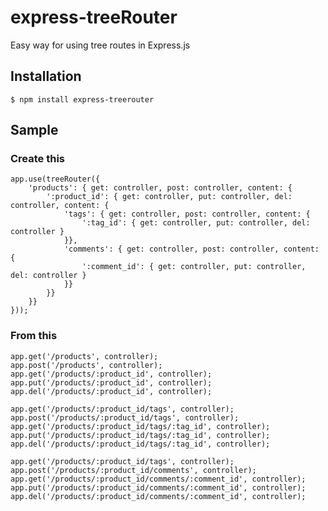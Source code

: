 # express-treeRouter

Easy way for using tree routes in Express.js

## Installation

	$ npm install express-treerouter

## Sample

### Create this

	app.use(treeRouter({
		'products': { get: controller, post: controller, content: {
			':product_id': { get: controller, put: controller, del: controller, content: {
				'tags': { get: controller, post: controller, content: { 
					':tag_id': { get: controller, put: controller, del: controller }
				}},
				'comments': { get: controller, post: controller, content: {
					':comment_id': { get: controller, put: controller, del: controller }
				}}
			}}
		}}
	}));

### From this

	app.get('/products', controller);
	app.post('/products', controller);
	app.get('/products/:product_id', controller);
	app.put('/products/:product_id', controller);
	app.del('/products/:product_id', controller);
	
	app.get('/products/:product_id/tags', controller);
	app.post('/products/:product_id/tags', controller);
	app.get('/products/:product_id/tags/:tag_id', controller);
	app.put('/products/:product_id/tags/:tag_id', controller);
	app.del('/products/:product_id/tags/:tag_id', controller);
	
	app.get('/products/:product_id/tags', controller);
	app.post('/products/:product_id/comments', controller);
	app.get('/products/:product_id/comments/:comment_id', controller);
	app.put('/products/:product_id/comments/:comment_id', controller);
	app.del('/products/:product_id/comments/:comment_id', controller);

